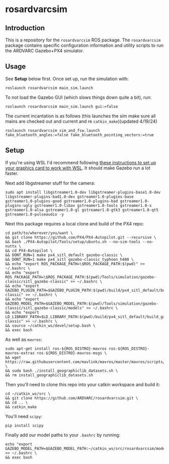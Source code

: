 # rosardvarcsim

## Introduction
This is a repository for the `rosardvarcsim` ROS package. The `rosardvarcsim` package contains specific configuration information and utility scripts to run the
ARDVARC Gazebo+PX4 simulator.

## Usage
See **Setup** below first. Once set up, run the simulation with:
```
roslaunch rosardvarcsim main_sim.launch
```

To not load the Gazebo GUI (which slows things down quite a bit), run:
```
roslaunch rosardvarcsim main_sim.launch gui:=false
```
The current incantation is as follows (this launches the sim make sure all mains are checked out and current and re `catkin_make`)(updated 4/19/24)
```
roslaunch rosardvarcsim sim_and_fsw.launch fake_bluetooth_angles:=false fake_bluetooth_pointing_vectors:=true
```
## Setup

If you're using WSL I'd recommend following [these instructions to set up your graphics card to work with WSL](https://learn.microsoft.com/en-us/windows/wsl/tutorials/gui-apps). It should make Gazebo run a lot faster.

Next add libgstreamer stuff for the camera:
```
sudo apt install libgstreamer1.0-dev libgstreamer-plugins-base1.0-dev libgstreamer-plugins-bad1.0-dev gstreamer1.0-plugins-base gstreamer1.0-plugins-good gstreamer1.0-plugins-bad gstreamer1.0-plugins-ugly gstreamer1.0-libav gstreamer1.0-tools gstreamer1.0-x gstreamer1.0-alsa gstreamer1.0-gl gstreamer1.0-gtk3 gstreamer1.0-qt5 gstreamer1.0-pulseaudio -y
```

Next this package requires a local clone and build of the PX4 repo:
```
cd path/to/wherever/you/want \
&& git clone https://github.com/PX4/PX4-Autopilot.git --recursive \
&& bash ./PX4-Autopilot/Tools/setup/ubuntu.sh --no-sim-tools --no-nuttx \
&& cd PX4-Autopilot \
&& DONT_RUN=1 make px4_sitl_default gazebo-classic \
&& DONT_RUN=1 make px4_sitl gazebo-classic_typhoon_h480 \
&& echo "export ROS_PACKAGE_PATH=\$ROS_PACKAGE_PATH:$(pwd)" >> ~/.bashrc \
&& echo "export ROS_PACKAGE_PATH=\$ROS_PACKAGE_PATH:$(pwd)/Tools/simulation/gazebo-classic/sitl_gazebo-classic" >> ~/.bashrc \
&& echo "export GAZEBO_PLUGIN_PATH=$GAZEBO_PLUGIN_PATH:$(pwd)/build/px4_sitl_default/build_gazebo-classic" >> ~/.bashrc \
&& echo "export GAZEBO_MODEL_PATH=$GAZEBO_MODEL_PATH:$(pwd)/Tools/simulation/gazebo-classic/sitl_gazebo-classic/models" >> ~/.bashrc \
&& echo "export LD_LIBRARY_PATH=$LD_LIBRARY_PATH:$(pwd)/build/px4_sitl_default/build_gazebo-classic" >> ~/.bashrc \
&& source ~/catkin_ws/devel/setup.bash \
&& exec bash
```

As well as `mavros`:
```
sudo apt-get install ros-${ROS_DISTRO}-mavros ros-${ROS_DISTRO}-mavros-extras ros-${ROS_DISTRO}-mavros-msgs \
&& wget https://raw.githubusercontent.com/mavlink/mavros/master/mavros/scripts/install_geographiclib_datasets.sh \
&& sudo bash ./install_geographiclib_datasets.sh \
&& rm install_geographiclib_datasets.sh
```

Then you'll need to clone this repo into your catkin workspace and build it:
```
cd ~/catkin_ws/src \
&& git clone https://github.com/ARDVARC/rosardvarcsim.git \
&& cd .. \
&& catkin_make
```

You'll need `scipy`:
```
pip install scipy
```

Finally add our model paths to your `.bashrc` by running:
```
echo "export GAZEBO_MODEL_PATH=$GAZEBO_MODEL_PATH:~/catkin_ws/src/rosardvarcsim/models" >> ~/.bashrc \
&& exec bash
```
